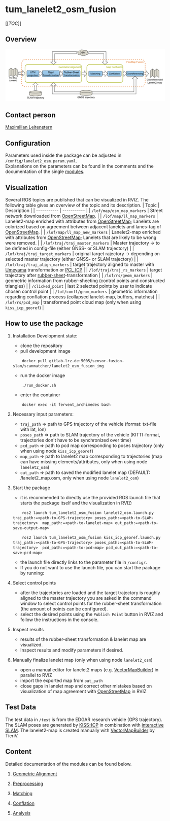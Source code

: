 # tum_lanelet2_osm_fusion

[[_TOC_]]

## Overview

![image](doc/img/conflation_tool.png)

## Contact person

[Maximilian Leitenstern](mailto:maxi.leitenstern@tum.de)

## Configuration

Parameters used inside the package can be adjusted in `/config/lanelet2_osm.param.yaml`.\
Explanations on the parameters can be found in the comments and the documentation of the single [modules](#content).

## Visualization

Several ROS topics are published that can be visualized in RVIZ. The following table gives an overview of the topic and its description.
| Topic | Description |
| ----------- | ----------- |
| `/lof/map/osm_map_markers` | Street network downloaded from [OpenStreetMap](openstreetmap.org/). |
| `/lof/map/ll_map_markers` | Lanelet2-map enriched with attributes from [OpenStreetMap](openstreetmap.org/); Lanelets are colorized based on agreement between adjacent lanelets and lanes-tag of [OpenStreetMap](openstreetmap.org/). |
| `/lof/map/ll_map_new_markers` | Lanelet2-map enriched with attributes from [OpenStreetMap](openstreetmap.org/); Lanelets that are likely to be wrong were removed. |
| `/lof/traj/traj_master_markers` | Master trajectory -> to be defined in config-file (either GNSS- or SLAM trajectory) |
| `/lof/traj/traj_target_markers` | original target rajectory -> depending on selected master trajectory (either GNSS- or SLAM trajectory) |
| `/lof/traj/traj_align_markers` | target trajectory aligned to master with [Umeyama](https://web.stanford.edu/class/cs273/refs/umeyama.pdf) transformation or [PCL ICP](https://pointclouds.org/documentation/classpcl_1_1_iterative_closest_point.html) |
| `/lof/traj/traj_rs_markers` | target trajectory after [rubber-sheet](https://www.tandfonline.com/doi/abs/10.1559/152304085783915135)-transformation |
| `/lof/rs/geom_markers` | geometric information from rubber-sheeting (control points and constructed triangles) |
| `/clicked_point` | last 2 selected points by user to indicate chosen control point |
| `/lof/confl/geom_markers` | geometric information regarding conflation process (collapsed lanelet-map, buffers, matches) |
| `/lof/rs/pcd_map` | transformed point cloud map (only when using `kiss_icp_georef`) |

## How to use the package

1. Installation Development state:

   - clone the repository
   - pull development image

   ```shell
       docker pull gitlab.lrz.de:5005/sensor-fusion-slam/scanmatcher/lanelet2_osm_fusion_img
   ```

   - run the docker image
   ```shell
       ./run_docker.sh
   ```

   - enter the container 
   ```shell
       docker exec -it fervent_archimedes bash 
   ```

2. Necessary input parameters:
   - `traj_path` => path to GPS trajectory of the vehicle (format: txt-file with lat, lon)
   - `poses_path` => path to SLAM trajectory of the vehicle (KITTI-format, trajectories don't have to be synchronized over time)
   - `pcd_path` => path to pcd map corresponding to poses trajectory (only when using node `kiss_icp_georef`)
   - `map_path` => path to lanelet2 map corresponding to trajectories (map can have missing elements/attributes, only when using node `lanelet2_osm`)
   - `out_path` => path to saved the modified lanelet map (DEFAULT: /lanelet2_map.osm, only when using node `lanelet2_osm`)
3. Start the package

   - it is recommended to directly use the provided ROS launch file that starts the package itself and the visualization in RVIZ:

   ```shell
       ros2 launch tum_lanelet2_osm_fusion lanelet2_osm.launch.py traj_path:=<path-to-GPS-trajectory> poses_path:=<path-to-SLAM-trajectory>  map_path:=<path-to-lanelet-map> out_path:=<path-to-save-output-map>
   ```

   ```shell
       ros2 launch tum_lanelet2_osm_fusion kiss_icp_georef.launch.py traj_path:=<path-to-GPS-trajectory> poses_path:=<path-to-SLAM-trajectory>  pcd_path:=<path-to-pcd-map> pcd_out_path:=<path-to-save-pcd-map>
   ```

   - the launch file directly links to the parameter file in `/config/`.
   - If you do not want to use the launch file, you can start the package by running:

4. Select control points
   - after the trajectories are loaded and the target trajectory is roughly aligned to the master trajectory you are asked in the command window to select control points for the rubber-sheet transformation (the amount of points can be configured).
   - select the desired points using the `Publish Point` button in RVIZ and follow the instructions in the console.
5. Inspect results
   - results of the rubber-sheet transformation & lanelet map are visualized.
   - Inspect results and modify parameters if desired.
6. Manually finalize lanelet map (only when using node `lanelet2_osm`)
   - open a manual editor for lanelet2 maps (e.g. [VectorMapBuilder](https://tools.tier4.jp/feature/vector_map_builder_ll2/)) in parallel to RVIZ
   - import the exported map from `out_path`
   - close gaps in lanelet map and correct other mistakes based on visualization of map agreement with [OpenStreetMap](openstreetmap.org/) in RVIZ

## Test Data

The test data in `/test` is from the EDGAR research vehicle (GPS trajectory). The SLAM poses are generated by [KISS-ICP](https://github.com/PRBonn/kiss-icp) in combination with [interactive SLAM](https://github.com/SMRT-AIST/interactive_slam). The lanelet2-map is created manually with [VectorMapBuilder](https://tools.tier4.jp/feature/vector_map_builder_ll2/) by TieriV.

## Content

Detailed documentation of the modules can be found below.

1. [Geometric Alignment](doc/alignment.md)

2. [Preprocessing](doc/preprocessing.md)

3. [Matching](doc/matching.md)

4. [Conflation](doc/conflation.md)

5. [Analysis](doc/analysis.md)
